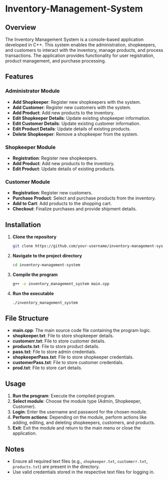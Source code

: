 # Inventory-Management-System

## Overview

The Inventory Management System is a console-based application developed in C++. This system enables the administration, shopkeepers, and customers to interact with the inventory, manage products, and process transactions. The application provides functionality for user registration, product management, and purchase processing.

## Features

### Administrator Module
- **Add Shopkeeper**: Register new shopkeepers with the system.
- **Add Customer**: Register new customers with the system.
- **Add Product**: Add new products to the inventory.
- **Edit Shopkeeper Details**: Update existing shopkeeper information.
- **Edit Customer Details**: Update existing customer information.
- **Edit Product Details**: Update details of existing products.
- **Delete Shopkeeper**: Remove a shopkeeper from the system.

### Shopkeeper Module
- **Registration**: Register new shopkeepers.
- **Add Product**: Add new products to the inventory.
- **Edit Product**: Update details of existing products.

### Customer Module
- **Registration**: Register new customers.
- **Purchase Product**: Select and purchase products from the inventory.
- **Add to Cart**: Add products to the shopping cart.
- **Checkout**: Finalize purchases and provide shipment details.

## Installation

1. **Clone the repository**
   ```sh
   git clone https://github.com/your-username/inventory-management-system.git
   ```

2. **Navigate to the project directory**
   ```sh
   cd inventory-management-system
   ```

3. **Compile the program**
   ```sh
   g++ -o inventory_management_system main.cpp
   ```

4. **Run the executable**
   ```sh
   ./inventory_management_system
   ```

## File Structure

- **main.cpp**: The main source code file containing the program logic.
- **shopkeeper.txt**: File to store shopkeeper details.
- **customerr.txt**: File to store customer details.
- **products.txt**: File to store product details.
- **pass.txt**: File to store admin credentials.
- **shopkeeperPass.txt**: File to store shopkeeper credentials.
- **customerPass.txt**: File to store customer credentials.
- **prod.txt**: File to store cart details.

## Usage

1. **Run the program**: Execute the compiled program.
2. **Select module**: Choose the module type (Admin, Shopkeeper, Customer).
3. **Login**: Enter the username and password for the chosen module.
4. **Perform actions**: Depending on the module, perform actions like adding, editing, and deleting shopkeepers, customers, and products.
5. **Exit**: Exit the module and return to the main menu or close the application.

## Notes

- Ensure all required text files (e.g., `shopkeeper.txt`, `customerr.txt`, `products.txt`) are present in the directory.
- Use valid credentials stored in the respective text files for logging in.
